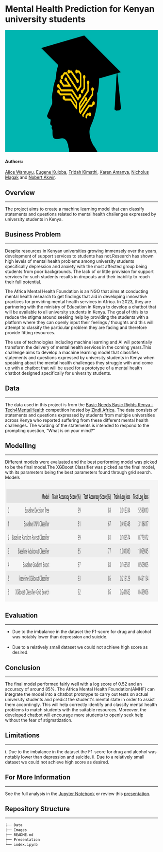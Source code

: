 # **Mental Health Prediction for Kenyan university students**

<img src="Images\mental-health-episode-page.jpg" alt="Mental Health image" width="750" height="400">

#### **Authors**: 
[Alice Wamuyu](alice.wamuyu@student.moringaschool.com),
[Eugene Kuloba](eugene.kuloba@student.moringaschool.com),
[Fridah Kimathi](mailto:fridahnkirotekimathi@gmail.com),
[Karen Amanya](karen.amanya@student.moringaschool.com),
[Nicholus Magak](nicholus.magak@student.moringaschool.com) and
[Nobert Akwir](nobert.akwir@student.moringaschool.com).

## Overview
****
The project aims to create a machine learning model that can classify statements and questions related to mental health challenges expressed by university students in Kenya. 

## Business Problem
***
<p>Despite resources in Kenyan universities growing immensely over the years, development of support services to students has not.Research has shown high levels of mental health problems among university students specifically depression and anxiety with the most affected group being students from poor backgrounds. The lack of or little provision for support services for such students results in dropouts and their inability to reach their full potential. </p>
<p>The Africa Mental Health Foundation is an NGO that aims at conducting mental health research to get findings that aid in developing innovative practices for providing mental health services in Africa. In 2023, they are partnering with the ministry of Education in Kenya to develop a chatbot that will be available to all university students in Kenya. The goal of this is to  reduce the stigma around seeking help by providing the students with a platform where they can openly input their feelings / thoughts and this will attempt to classify the particular problem they are facing and therefore provide fitting resources.</p>
<p>The use of technologies including machine learning and AI will potentially transform the delivery of mental health services in the coming years.This challenge aims to develop a machine learning model that classifies statements and questions expressed by university students in Kenya when speaking about the mental health challenges they struggle with and come up with a chatbot that will be used for a prototype of a mental health chatbot designed specifically for university students. </p>

## Data
***
The data used in this project is from the <a href="https://zindi.africa/competitions/basic-needs-basic-rights-kenya-tech4mentalhealth/data">Basic Needs Basic Rights Kenya - Tech4MentalHealth</a> competition hosted by <a href="https://zindi.africa/"> Zindi Africa</a>. The data consists of statements and questions expressed by students from multiple universities across Kenya who reported suffering from these different mental health challenges. The wording of the statements is intended to respond to the prompting question, “What is on your mind?”

## Modelling
***
Different models were evaluated and the best performing model was picked to be the final model.The XGBoost Classifier was picked as the final model, with its parameters being the best parameters found through grid search.
            Models
 <img src="Images\models.jpg"  width="650" height="400"> 

## Evaluation
***
<ul>
<li>Due to the imbalance in the dataset the F1-score for drug and alcohol was notably lower than depression and suicide.</li> </br>
<li>Due to a relatively small dataset we could not achieve high score as desired.</li> 
</ul>

## Conclusion
***
The final model performed fairly well with a log score of 0.52 and an accuracy of around 85%. The Africa Mental Health Foundation(AMHF) can integrate the model into a chatbot prototype to carry out tests on actual university students and predict the student's mental state in order to assist them accordingly. This will help correctly identify and classify mental health problems to match students with the suitable resources. Moreover, the developed chatbot will encourage more students to  openly seek help without the fear of stigmatization.

## Limitations
***
i. Due to the imbalance in the dataset the F1-score for drug and alcohol was notably lower than depression and suicide.
ii. Due to a relatively small dataset we could not achieve high score as desired.

## For More Information
***
See the full analysis in the [Jupyter Notebook](https://github.com/AliceWamuyu/Mental-Health-Prediction/blob/main/index.ipynb) or review this [presentation](https://github.com/AliceWamuyu/Mental-Health-Prediction/tree/main/Presentation).

## Repository Structure
***

```
├── Data
├── Images
├── README.md
├── Presentation
└── index.ipynb
```